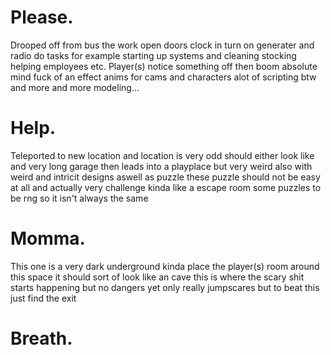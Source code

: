 # Please.
Drooped off from bus the work open doors clock in turn on generater and radio do tasks for example starting up systems and cleaning stocking helping employees etc.
Player(s) notice something off then boom absolute mind fuck of an effect anims for cams and characters alot of scripting btw and more and more modeling...
# Help.
Teleported to new location and location is very odd should either look like and very long garage then leads into a playplace but very weird also with weird and
intricit designs aswell as puzzle these puzzle should not be easy at all and actually very challenge kinda like a escape room some puzzles to be rng so it isn't
always the same
# Momma.
This one is a very dark underground kinda place the player(s) room around this space it should sort of look like an cave this is where the scary shit starts
happening but no dangers yet only really jumpscares but to beat this just find the exit
# Breath.
